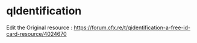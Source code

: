 # qIdentification
Edit the Original resource : https://forum.cfx.re/t/qidentification-a-free-id-card-resource/4024670
